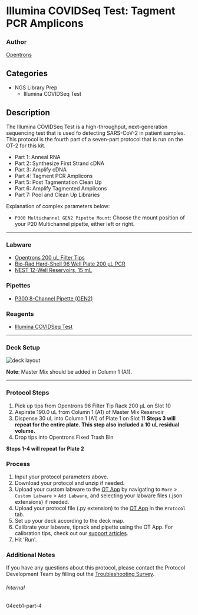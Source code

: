 # Illumina COVIDSeq Test: Tagment PCR Amplicons

### Author
[Opentrons](https://opentrons.com/)

## Categories
* NGS Library Prep
	* Illumina COVIDSeq Test

## Description
The Illumina COVIDSeq Test is a high-throughput, next-generation sequencing test that is used fo detecting SARS-CoV-2 in patient samples. This protocol is the fourth part of a seven-part protocol that is run on the OT-2 for this kit.

* Part 1: Anneal RNA
* Part 2: Synthesize First Strand cDNA
* Part 3: Amplify cDNA
* Part 4: Tagment PCR Amplicons
* Part 5: Post Tagmentation Clean Up
* Part 6: Amplify Tagmented Amplicons
* Part 7: Pool and Clean Up Libraries

Explanation of complex parameters below:
* `P300 Multichannel GEN2 Pipette Mount`: Choose the mount position of your P20 Multichannel pipette, either left or right.

---

### Labware
* [Opentrons 200 uL Filter Tips](https://shop.opentrons.com/collections/opentrons-tips/products/opentrons-200ul-filter-tips)
* [Bio-Rad Hard-Shell 96 Well Plate 200 µL PCR](https://labware.opentrons.com/biorad_96_wellplate_200ul_pcr/)
* [NEST 12-Well Reservoirs, 15 mL](https://shop.opentrons.com/collections/reservoirs/products/nest-12-well-reservoir-15-ml)

### Pipettes
* [P300 8-Channel Pipette (GEN2)](https://shop.opentrons.com/collections/ot-2-robot/products/8-channel-electronic-pipette)

### Reagents
* [Illumina COVIDSeq Test](https://www.illumina.com/products/by-type/ivd-products/covidseq.html)

---

### Deck Setup
![deck layout](https://opentrons-protocol-library-website.s3.amazonaws.com/custom-README-images/04eeb1/04eeb1-part-4.png)

**Note**: Master Mix should be added in Column 1 (A1).

---

### Protocol Steps
1. Pick up tips from Opentrons 96 Filter Tip Rack 200 µL on Slot 10
2. Aspirate 190.0 uL from Column 1 (A1) of Master Mix Reservoir
3. Dispense 30 uL into Column 1 (A1) of Plate 1 on Slot 11
**Steps 3 will repeat for the entire plate. This step also included a 10 uL residual volume.**
4. Drop tips into Opentrons Fixed Trash Bin

**Steps 1-4 will repeat for Plate 2**


### Process
1. Input your protocol parameters above.
2. Download your protocol and unzip if needed.
3. Upload your custom labware to the [OT App](https://opentrons.com/ot-app) by navigating to `More` > `Custom Labware` > `Add Labware`, and selecting your labware files (.json extensions) if needed.
4. Upload your protocol file (.py extension) to the [OT App](https://opentrons.com/ot-app) in the `Protocol` tab.
5. Set up your deck according to the deck map.
6. Calibrate your labware, tiprack and pipette using the OT App. For calibration tips, check out our [support articles](https://support.opentrons.com/en/collections/1559720-guide-for-getting-started-with-the-ot-2).
7. Hit 'Run'.

### Additional Notes
If you have any questions about this protocol, please contact the Protocol Development Team by filling out the [Troubleshooting Survey](https://protocol-troubleshooting.paperform.co/).

###### Internal
04eeb1-part-4
